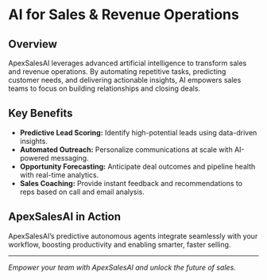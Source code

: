 # AI for Sales & Revenue Operations

## Overview
ApexSalesAI leverages advanced artificial intelligence to transform sales and revenue operations. By automating repetitive tasks, predicting customer needs, and delivering actionable insights, AI empowers sales teams to focus on building relationships and closing deals.

## Key Benefits
- **Predictive Lead Scoring:** Identify high-potential leads using data-driven insights.
- **Automated Outreach:** Personalize communications at scale with AI-powered messaging.
- **Opportunity Forecasting:** Anticipate deal outcomes and pipeline health with real-time analytics.
- **Sales Coaching:** Provide instant feedback and recommendations to reps based on call and email analysis.

## ApexSalesAI in Action
ApexSalesAI’s predictive autonomous agents integrate seamlessly with your workflow, boosting productivity and enabling smarter, faster selling.

---

*Empower your team with ApexSalesAI and unlock the future of sales.*
